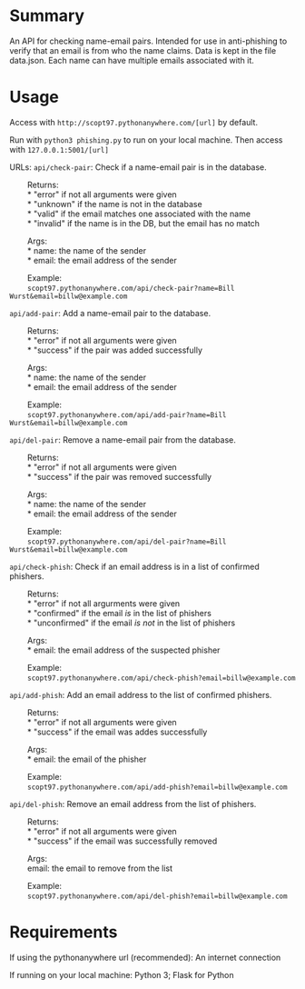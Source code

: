 # Summary

An API for checking name-email pairs. Intended for use in anti-phishing to verify that an email is from who the name claims.
Data is kept in the file data.json. Each name can have multiple emails associated with it.

# Usage

Access with `http://scopt97.pythonanywhere.com/[url]` by default.

Run with `python3 phishing.py` to run on your local machine.
Then access with `127.0.0.1:5001/[url]`

URLs:
`api/check-pair`: Check if a name-email pair is in the database.

&nbsp;&nbsp;&nbsp;&nbsp;&nbsp;&nbsp;&nbsp;&nbsp;Returns:  
&nbsp;&nbsp;&nbsp;&nbsp;&nbsp;&nbsp;&nbsp;&nbsp;* "error" if not all arguments were given  
&nbsp;&nbsp;&nbsp;&nbsp;&nbsp;&nbsp;&nbsp;&nbsp;* "unknown" if the name is not in the database  
&nbsp;&nbsp;&nbsp;&nbsp;&nbsp;&nbsp;&nbsp;&nbsp;* "valid" if the email matches one associated with the name  
&nbsp;&nbsp;&nbsp;&nbsp;&nbsp;&nbsp;&nbsp;&nbsp;* "invalid" if the name is in the DB, but the email has no match

&nbsp;&nbsp;&nbsp;&nbsp;&nbsp;&nbsp;&nbsp;&nbsp;Args:  
&nbsp;&nbsp;&nbsp;&nbsp;&nbsp;&nbsp;&nbsp;&nbsp;* name: the name of the sender  
&nbsp;&nbsp;&nbsp;&nbsp;&nbsp;&nbsp;&nbsp;&nbsp;* email: the email address of the sender

&nbsp;&nbsp;&nbsp;&nbsp;&nbsp;&nbsp;&nbsp;&nbsp;Example:  
&nbsp;&nbsp;&nbsp;&nbsp;&nbsp;&nbsp;&nbsp;&nbsp;`scopt97.pythonanywhere.com/api/check-pair?name=Bill Wurst&email=billw@example.com`

`api/add-pair`: Add a name-email pair to the database.

&nbsp;&nbsp;&nbsp;&nbsp;&nbsp;&nbsp;&nbsp;&nbsp;Returns:  
&nbsp;&nbsp;&nbsp;&nbsp;&nbsp;&nbsp;&nbsp;&nbsp;* "error" if not all arguments were given  
&nbsp;&nbsp;&nbsp;&nbsp;&nbsp;&nbsp;&nbsp;&nbsp;* "success" if the pair was added successfully

&nbsp;&nbsp;&nbsp;&nbsp;&nbsp;&nbsp;&nbsp;&nbsp;Args:  
&nbsp;&nbsp;&nbsp;&nbsp;&nbsp;&nbsp;&nbsp;&nbsp;* name: the name of the sender  
&nbsp;&nbsp;&nbsp;&nbsp;&nbsp;&nbsp;&nbsp;&nbsp;* email: the email address of the sender

&nbsp;&nbsp;&nbsp;&nbsp;&nbsp;&nbsp;&nbsp;&nbsp;Example:  
&nbsp;&nbsp;&nbsp;&nbsp;&nbsp;&nbsp;&nbsp;&nbsp;`scopt97.pythonanywhere.com/api/add-pair?name=Bill Wurst&email=billw@example.com`

`api/del-pair`: Remove a name-email pair from the database.

&nbsp;&nbsp;&nbsp;&nbsp;&nbsp;&nbsp;&nbsp;&nbsp;Returns:  
&nbsp;&nbsp;&nbsp;&nbsp;&nbsp;&nbsp;&nbsp;&nbsp;* "error" if not all arguments were given  
&nbsp;&nbsp;&nbsp;&nbsp;&nbsp;&nbsp;&nbsp;&nbsp;* "success" if the pair was removed successfully

&nbsp;&nbsp;&nbsp;&nbsp;&nbsp;&nbsp;&nbsp;&nbsp;Args:  
&nbsp;&nbsp;&nbsp;&nbsp;&nbsp;&nbsp;&nbsp;&nbsp;* name: the name of the sender  
&nbsp;&nbsp;&nbsp;&nbsp;&nbsp;&nbsp;&nbsp;&nbsp;* email: the email address of the sender

&nbsp;&nbsp;&nbsp;&nbsp;&nbsp;&nbsp;&nbsp;&nbsp;Example:  
&nbsp;&nbsp;&nbsp;&nbsp;&nbsp;&nbsp;&nbsp;&nbsp;`scopt97.pythonanywhere.com/api/del-pair?name=Bill Wurst&email=billw@example.com`

`api/check-phish`: Check if an email address is in a list of confirmed phishers.

&nbsp;&nbsp;&nbsp;&nbsp;&nbsp;&nbsp;&nbsp;&nbsp;Returns:  
&nbsp;&nbsp;&nbsp;&nbsp;&nbsp;&nbsp;&nbsp;&nbsp;* "error" if not all argurments were given  
&nbsp;&nbsp;&nbsp;&nbsp;&nbsp;&nbsp;&nbsp;&nbsp;* "confirmed" if the email *is* in the list of phishers  
&nbsp;&nbsp;&nbsp;&nbsp;&nbsp;&nbsp;&nbsp;&nbsp;* "unconfirmed" if the email *is not* in the list of phishers

&nbsp;&nbsp;&nbsp;&nbsp;&nbsp;&nbsp;&nbsp;&nbsp;Args:  
&nbsp;&nbsp;&nbsp;&nbsp;&nbsp;&nbsp;&nbsp;&nbsp;* email: the email address of the suspected phisher

&nbsp;&nbsp;&nbsp;&nbsp;&nbsp;&nbsp;&nbsp;&nbsp;Example:  
&nbsp;&nbsp;&nbsp;&nbsp;&nbsp;&nbsp;&nbsp;&nbsp;`scopt97.pythonanywhere.com/api/check-phish?email=billw@example.com`

`api/add-phish`: Add an email address to the list of confirmed phishers.

&nbsp;&nbsp;&nbsp;&nbsp;&nbsp;&nbsp;&nbsp;&nbsp;Returns:  
&nbsp;&nbsp;&nbsp;&nbsp;&nbsp;&nbsp;&nbsp;&nbsp;* "error" if not all arguments were given  
&nbsp;&nbsp;&nbsp;&nbsp;&nbsp;&nbsp;&nbsp;&nbsp;* "success" if the email was addes successfully

&nbsp;&nbsp;&nbsp;&nbsp;&nbsp;&nbsp;&nbsp;&nbsp;Args:  
&nbsp;&nbsp;&nbsp;&nbsp;&nbsp;&nbsp;&nbsp;&nbsp;* email: the email of the phisher

&nbsp;&nbsp;&nbsp;&nbsp;&nbsp;&nbsp;&nbsp;&nbsp;Example:  
&nbsp;&nbsp;&nbsp;&nbsp;&nbsp;&nbsp;&nbsp;&nbsp;`scopt97.pythonanywhere.com/api/add-phish?email=billw@example.com`

`api/del-phish`: Remove an email address from the list of phishers.

&nbsp;&nbsp;&nbsp;&nbsp;&nbsp;&nbsp;&nbsp;&nbsp;Returns:  
&nbsp;&nbsp;&nbsp;&nbsp;&nbsp;&nbsp;&nbsp;&nbsp;* "error" if not all arguments were given  
&nbsp;&nbsp;&nbsp;&nbsp;&nbsp;&nbsp;&nbsp;&nbsp;* "success" if the email was successfully removed

&nbsp;&nbsp;&nbsp;&nbsp;&nbsp;&nbsp;&nbsp;&nbsp;Args:  
&nbsp;&nbsp;&nbsp;&nbsp;&nbsp;&nbsp;&nbsp;&nbsp;email: the email to remove from the list

&nbsp;&nbsp;&nbsp;&nbsp;&nbsp;&nbsp;&nbsp;&nbsp;Example:  
&nbsp;&nbsp;&nbsp;&nbsp;&nbsp;&nbsp;&nbsp;&nbsp;`scopt97.pythonanywhere.com/api/del-phish?email=billw@example.com`

# Requirements

If using the pythonanywhere url (recommended): An internet connection

If running on your local machine: Python 3; Flask for Python
